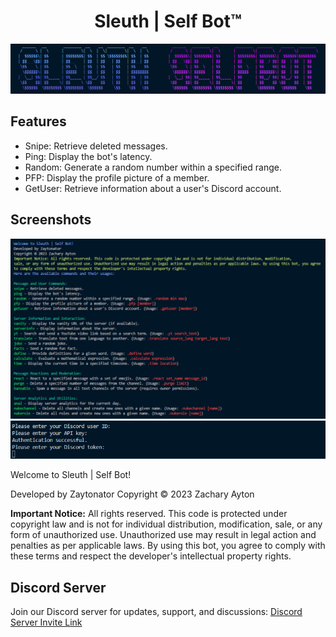 <div align="center">
  <h1>Sleuth | Self Bot™</h1>
  <img src="readme-assets/banner.PNG" width="1000">
</div>

## Features

- Snipe: Retrieve deleted messages.
- Ping: Display the bot's latency.
- Random: Generate a random number within a specified range.
- PFP: Display the profile picture of a member.
- GetUser: Retrieve information about a user's Discord account.


## Screenshots

<img src="readme-assets/welcome text screenshot.PNG" width="1000">
<img src="readme-assets/authentication.png" width="800">




Welcome to Sleuth | Self Bot!

Developed by Zaytonator
Copyright © 2023 Zachary Ayton

**Important Notice:** All rights reserved. This code is protected under copyright law and is not for individual distribution, modification, sale, or any form of unauthorized use. Unauthorized use may result in legal action and penalties as per applicable laws. By using this bot, you agree to comply with these terms and respect the developer's intellectual property rights.

## Discord Server

Join our Discord server for updates, support, and discussions:
[Discord Server Invite Link](https://discord.gg/your_invite_link_here)
